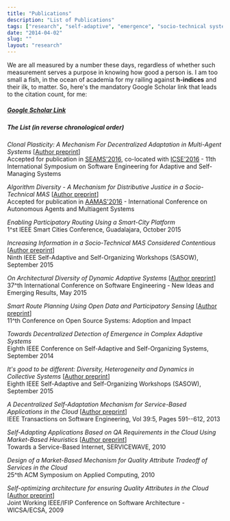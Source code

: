 ```yaml
---
title: "Publications"
description: "List of Publications"
tags: ["research", "self-adaptive", "emergence", "socio-technical systems","feedback loops"]
date: "2014-04-02"
slug: ""
layout: "research"
---
```

We are all measured by a number these days, regardless of whether such measurement serves a purpose in knowing how good a person is. I am too small a fish, in the ocean of academia 
for my railing against **h-indices** and their ilk, to matter. So, here's the mandatory Google Scholar link that leads to the citation count, for me:


##### [Google Scholar Link](https://scholar.google.com/citations?user=TeqJsjcAAAA)


##### The List (in reverse chronological order)


*Clonal Plasticity: A Mechanism For Decentralized Adaptation in Multi-Agent Systems* \[[Author preprint](/pubs/ClonalPlasticity.pdf)\]  
Accepted for publication in [SEAMS'2016](http://seams2016.jgreen.de/), co-located with [ICSE'2016](http://2016.icse.cs.txstate.edu/) - 11th International Symposium on Software Engineering for Adaptive and Self-Managing Systems  

*Algorithm Diversity - A Mechanism for Distributive Justice in a Socio-Technical MAS* \[[Author preprint](/pubs/aamas2016.pdf)\]    
Accepted for publication in [AAMAS'2016](http://sis.smu.edu.sg/aamas2016) - International Conference on Autonomous Agents and Multiagent Systems  

*Enabling Participatory Routing Using a Smart-City Platform*  
1^st IEEE Smart Cities Conference, Guadalajara, October 2015  

*Increasing Information in a Socio-Technical MAS Considered Contentious*  \[[Author preprint](/pubs/sasow-15.pdf)\]   
Ninth IEEE Self-Adaptive and Self-Organizing Workshops (SASOW), September 2015  

*On Architectural Diversity of Dynamic Adaptive Systems*  \[[Author preprint](/pubs/icse-nier-2015.pdf)\]   
37^th International Conference on Software Engineering - New Ideas and Emerging Results, May 2015  

*Smart Route Planning Using Open Data and Participatory Sensing*  \[[Author preprint](/pubs/SmartRoutePlanning.pdf)\]   
11^th Conference on Open Source Systems: Adoption and Impact  

*Towards Decentralized Detection of Emergence in Complex Adaptive Systems*  
Eighth IEEE Conference on Self-Adaptive and Self-Organizing Systems, September 2014  

*It's good to be different: Diversity, Heterogeneity and Dynamics in Collective Systems*  \[[Author preprint](/pubs/sasow-14.pdf)\]   
Eighth IEEE Self-Adaptive and Self-Organizing Workshops (SASOW), September 2015  

*A Decentralized Self-Adaptation Mechanism for Service-Based Applications in the Cloud*  \[[Author preprint](/pubs/TSE-2013.pdf)\]   
IEEE Transactions on Software Engineering, Vol 39:5, Pages 591--612, 2013  

*Self-Adapting Applications Based on QA Requirements in the Cloud Using Market-Based Heuristics*  \[[Author preprint](/pubs/servicewave-2010.pdf)\]   
Towards a Service-Based Internet, SERVICEWAVE, 2010  

*Design of a Market-Based Mechanism for Quality Attribute Tradeoff of Services in the Cloud*     
25^th ACM Symposium on Applied Computing, 2010  

*Self-optimizing architecture for ensuring Quality Attributes in the Cloud*  \[[Author preprint](/pubs/wicsa-ecsa-2009.pdf)\]   
Joint Working IEEE/IFIP Conference on Software Architecture - WICSA/ECSA, 2009



